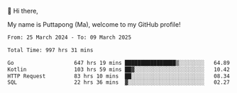 👋 Hi there,

My name is Puttapong (Ma), welcome to my GitHub profile!

<!--START_SECTION:waka-->

```txt
From: 25 March 2024 - To: 09 March 2025

Total Time: 997 hrs 31 mins

Go                   647 hrs 19 mins ████████████████▒░░░░░░░░   64.89 %
Kotlin               103 hrs 59 mins ██▓░░░░░░░░░░░░░░░░░░░░░░   10.42 %
HTTP Request         83 hrs 10 mins  ██░░░░░░░░░░░░░░░░░░░░░░░   08.34 %
SQL                  22 hrs 36 mins  ▓░░░░░░░░░░░░░░░░░░░░░░░░   02.27 %
```

<!--END_SECTION:waka-->
